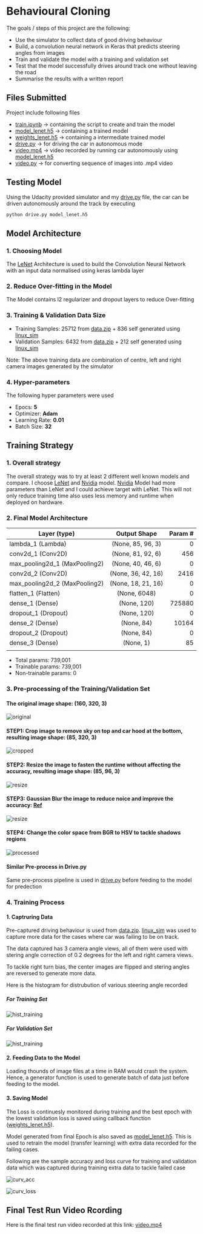 # **Behavioural Cloning**

The goals / steps of this project are the following:

* Use the simulator to collect data of good driving behaviour
* Build, a convolution neural network in Keras that predicts steering angles from images
* Train and validate the model with a training and validation set
* Test that the model successfully drives around track one without leaving the road
* Summarise the results with a written report

[train.ipynb]: https://github.com/sandeeppatil/CarND-Behavioral-Cloning-P3/blob/master/train.ipynb
[model_lenet.h5]: https://github.com/sandeeppatil/CarND-Behavioral-Cloning-P3/blob/master/model_lenet.h5
[weights_lenet.h5]: https://github.com/sandeeppatil/CarND-Behavioral-Cloning-P3/blob/master/weights_lenet.h5
[drive.py]: https://github.com/sandeeppatil/CarND-Behavioral-Cloning-P3/blob/master/drive.py
[video.mp4]: https://github.com/sandeeppatil/CarND-Behavioral-Cloning-P3/blob/master/video.mp4
[video.py]: https://github.com/sandeeppatil/CarND-Behavioral-Cloning-P3/blob/master/video.py
[data.zip]: https://d17h27t6h515a5.cloudfront.net/topher/2016/December/584f6edd_data/data.zip
[linux_sim]: https://d17h27t6h515a5.cloudfront.net/topher/2017/February/58ae46bb_linux-sim/linux-sim.zip
[win_sim]: https://d17h27t6h515a5.cloudfront.net/topher/2017/February/58ae4419_windows-sim/windows-sim.zip
[LeNet]: http://yann.lecun.com/exdb/publis/pdf/lecun-01a.pdf
[Nvidia]: https://images.nvidia.com/content/tegra/automotive/images/2016/solutions/pdf/end-to-end-dl-using-px.pdf

## Files Submitted

Project include following files

* [train.ipynb] -> containing the script to create and train the model
* [model_lenet.h5] -> containing a trained model
* [weights_lenet.h5] -> containing a intermediate trained model
* [drive.py] -> for driving the car in autonomous mode
* [video.mp4] -> video recorded by running car autonomously using [model_lenet.h5]
* [video.py] -> for converting sequence of images into .mp4 video

## Testing Model

Using the Udacity provided simulator and my [drive.py] file, the car can be driven autonomously around the track by executing

```sh
python drive.py model_lenet.h5
```

## Model Architecture

### 1. Choosing Model

The [LeNet] Architecture is used to build the Convolution Neural Network with an input data normalised using keras lambda layer

### 2. Reduce Over-fitting in the Model

The Model contains l2 regularizer and dropout layers to reduce Over-fitting

### 3. Training & Validation Data Size

* Training Samples:  25712 from [data.zip] + 836 self generated using [linux_sim]
* Validation Samples:  6432 from [data.zip] + 212 self generated using [linux_sim]

Note: The above training data are combination of centre, left and right camera images generated by the simulator

### 4. Hyper-parameters

The following hyper parameters were used

* Epocs: **5**
* Optimizer: **Adam**
* Learning Rate: **0.01**
* Batch Size: **32**

## Training Strategy

### 1. Overall strategy

The overall strategy was to try at least 2 different well known models and compare. I choose [LeNet] and [Nvidia] model. [Nvidia] Model had more parameters than LeNet and I could achieve target with LeNet. This will not only reduce training time also uses less memory and runtime when deployed on hardware.

### 2. Final Model Architecture

|Layer (type)                  |Output Shape              |Param #   |
|------------------------------|:------------------------:|---------:|
|lambda_1 (Lambda)             |(None, 85, 96, 3)         |0         |
|conv2d_1 (Conv2D)             |(None, 81, 92, 6)         |456       |
|max_pooling2d_1 (MaxPooling2) |(None, 40, 46, 6)         |0         |
|conv2d_2 (Conv2D)             |(None, 36, 42, 16)        |2416      |
|max_pooling2d_2 (MaxPooling2) |(None, 18, 21, 16)        |0         |
|flatten_1 (Flatten)           |(None, 6048)              |0         |
|dense_1 (Dense)               |(None, 120)               |725880    |
|dropout_1 (Dropout)           |(None, 120)               |0         |
|dense_2 (Dense)               |(None, 84)                |10164     |
|dropout_2 (Dropout)           |(None, 84)                |0         |
|dense_3 (Dense)               |(None, 1)                 |85        |
|                              |                          |          |

* Total params: 739,001
* Trainable params: 739,001
* Non-trainable params: 0

### 3. Pre-processing of the Training/Validation Set

#### The original image shape: (160, 320, 3)

![original](./examples/original.jpg)

#### STEP1: Crop image to remove sky on top and car hood at the bottom, resulting image shape: (85, 320, 3)

![cropped](./examples/cropped.jpg)

#### STEP2: Resize the image to fasten the runtime without affecting the accuracy, resulting image shape: (85, 96, 3)

![resize](./examples/resize.jpg)

#### STEP3: Gaussian Blur the image to reduce noice and improve the accuracy: [Ref](https://arxiv.org/pdf/1604.04004.pdf)

![resize](./examples/blur.jpg)

#### STEP4: Change the color space from BGR to HSV to tackle shadows regions 

![processed](./examples/processed.jpg)

#### Similar Pre-process in Drive.py

Same pre-process pipeline is used in [drive.py] before feeding to the model for predection

### 4. Training Process

#### 1. Captruring Data

Pre-captured driving behaviour is used from [data.zip]. [linux_sim] was used to capture more data for the cases where car was failing to be on track.

The data captured has 3 camera angle views, all of them were used with stering angle correction of 0.2 degrees for the left and right camera views.

To tackle right turn bias, the center images are flipped and stering angles are reversed to generate more data.

Here is the histogram for distrubution of various steering angle recorded

##### **For Training Set**

![hist_training](./examples/hist_train.jpg)

##### **For Validation Set**

![hist_training](./examples/hist_test.jpg)

#### 2. Feeding Data to the Model

Loading thounds of image files at a time in RAM would crash the system. Hence, a generator function is used to generate batch of data just before feeding to the model.

#### 3. Saving Model

The Loss is continuesly monitored during training and the best epoch with the lowest validation loss is saved using callback function ([weights_lenet.h5]).

Model generated from final Epoch is also saved as [model_lenet.h5]. This is used to retrain the model (transfer learning) with extra data recorded for the failing cases.

Following are the sample accuracy and loss curve for training and validation data which was captured during training extra data to tackle failed case

![curv_acc](./examples/acc.jpg)

![curv_loss](./examples/loss.jpg)

## Final Test Run Video Rcording

Here is the final test run video recorded at this link: [video.mp4]